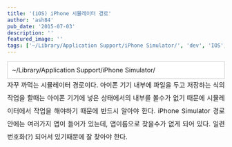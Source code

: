 ```yaml
---
title: '(iOS) iPhone 시뮬레이터 경로'
author: 'ash84'
pub_date: '2015-07-03'
description: ''
featured_image: ''
tags: ['~/Library/Application Support/iPhone Simulator/', 'dev', 'IOS', 'iPhone 시뮬레이터 경로', '시뮬레이터']
---
```



<div class="txc-textbox" style="border: 1px solid rgb(203, 203, 203); background-color: rgb(255, 255, 255); padding: 10px;"><span style="font-size: 11pt;">~/Library/Application Support/iPhone Simulator/</span>

</div><div style="line-height: 2;"><span style="font-size: 11pt;">  
</span></div><div style="line-height: 2; text-align: justify;"><span style="font-size: 15px; line-height:2;">자꾸 까먹는 시뮬레이터 경로이다. 아이폰 기기 내부에 파일을 두고 저장하는 식의 작업을 할때는 아이폰 기기에 넣은 상태에서의 내부를 볼수가 없기 때문에 시뮬레이터에서 작업을 해야하기 때문에 반드시 알아야 한다. </span><span style="font-size: 15px; line-height: 2;">iPhone </span><span style="font-size: 15px; line-height: 2;">Simulator 경로 안에는 여러가지 앱이 들어가 있는데, 앱이름으로 찾을수가 없게 되어 있다. 일련번호화(?) 되어서 있기때문에 잘 찾아야 한다. </span></div>


